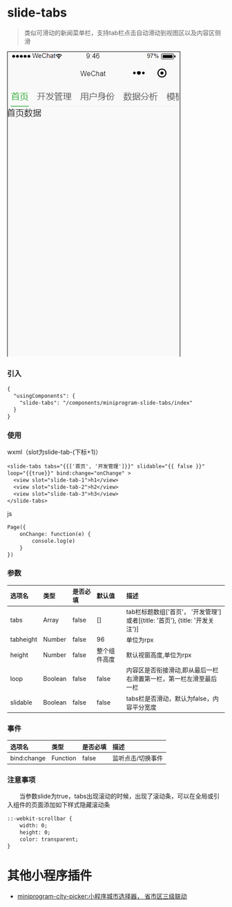 # slide-tabs
> 类似可滑动的新闻菜单栏，支持tab栏点击自动滑动到视图区以及内容区侧滑

![slide-tabs](https://github.com/staven630/miniprogram-slide-tabs/blob/master/miniprogram-slide-tabs.gif "slide-tabs")

### 引入
```
{
  "usingComponents": {
    "slide-tabs": "/components/miniprogram-slide-tabs/index"
  }
}
```

### 使用
wxml（slot为slide-tab-(下标+1)）
```
<slide-tabs tabs="{{['首页', '开发管理']}}" slidable="{{ false }}" loop="{{true}}" bind:change="onChange" >
  <view slot="slide-tab-1">h1</view>
  <view slot="slide-tab-2">h2</view>
  <view slot="slide-tab-3">h3</view>
</slide-tabs>
```
js 
```
Page({
	onChange: function(e) {
		console.log(e)
	}
})
```

### 参数
| 选项名 | 类型 | 是否必填 | 默认值 | 描述 |
| :---  | :--- | :--- | :--- | :--- |
| tabs | Array | false | [] | tab栏标题数组['首页'， '开发管理']或者[{title: '首页'}, {title: '开发关注'}] |
| tabheight | Number | false | 96 | 单位为rpx |
| height | Number | false | 整个组件高度 | 默认视窗高度,单位为rpx|
| loop | Boolean | false | false | 内容区是否衔接滑动,即从最后一栏右滑置第一栏，第一栏左滑至最后一栏 |
| slidable | Boolean | false | false | tabs栏是否滑动，默认为false，内容平分宽度 |

### 事件
| 选项名 | 类型 | 是否必填 | 描述 |
| :---  | :--- | :--- | :--- |
| bind:change | Function | false | 监听点击/切换事件 |


### 注意事项
&emsp;&emsp;当参数slide为true，tabs出现滚动的时候，出现了滚动条，可以在全局或引入组件的页面添加如下样式隐藏滚动条
```
::-webkit-scrollbar {
	width: 0;
	height: 0;
	color: transparent;
}
```

# 其他小程序插件
* [miniprogram-city-picker:小程序城市选择器， 省市区三级联动](https://github.com/staven630/miniprogram-city-picker)